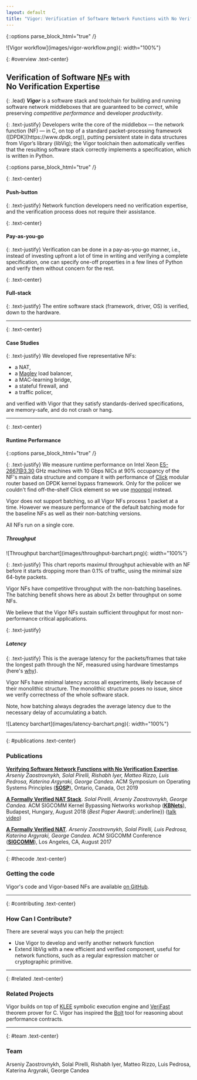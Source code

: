 ```yaml
---
layout: default
title: "Vigor: Verification of Software Network Functions with No Verification Expertise"
---
```


{::options parse_block_html="true" /}
<div class="row">
<div class="col-md-4">
![Vigor workflow](images/vigor-workflow.png){: width="100%"}
</div>
<div class="col-md-8">

{: #overview .text-center}
## Verification of Software <abbr title="Network Functions">NFs</abbr> with <br/> No Verification Expertise

{: .lead}
_**Vigor**_ is a software stack and toolchain for building and running software network middleboxes that are guaranteed to be *correct*,
while preserving *competitive performance* and developer *productivity*.

</div>
<div class="col-md-12">
{: .text-justify}
Developers write the core of the middlebox — the network function (NF) — in C,
on top of a standard packet-processing framework ([DPDK](https://www.dpdk.org)),
putting persistent state in data structures from Vigor’s library (libVig);
the Vigor toolchain then automatically verifies that the resulting software stack correctly implements a specification,
which is written in Python. 
</div>
</div>

{::options parse_block_html="true" /}
<div class="row">

<div class="col-md-4">

{: .text-center}
#### Push-button

{: .text-justify}
Network function developers need no verification expertise,
and the verification process does not require their assistance.

</div>
<div class="col-md-4">

{: .text-center}
#### Pay-as-you-go

{: .text-justify}
Verification can be done in a pay-as-you-go manner,
i.e., instead of investing upfront a lot of time in writing and verifying a complete specification,
one can specify one-off properties in a few lines of Python and verify them without concern for the rest.

</div>
<div class="col-md-4">

{: .text-center}
#### Full-stack

{: .text-justify}
The entire software stack (framework, driver, OS) is verified, down to the hardware.

</div>
</div>

* * *

{: .text-center}
#### Case Studies

{: .text-justify}
We developed five representative NFs:

* a NAT,
* a [Maglev](https://ai.google/research/pubs/pub44824/) load balancer,
* a MAC-learning bridge,
* a stateful firewall, and
* a traffic policer,

and verified with Vigor that they satisfy standards-derived specifications, are memory-safe, and do not crash or hang.

* * *

{: .text-center}
#### Runtime Performance 
{::options parse_block_html="true" /}

{: .text-justify}
We measure runtime performance on Intel Xeon E5-2667@3.30 GHz machines with 10 Gbps NICs at 90% occupancy of the NF's main data structure and compare it with performance of [Click](https://github.com/tbarbette/fastclick) modular router based on DPDK kernel bypass framework.
Only for the policer we couldn't find off-the-shelf Click element so we use [moonpol](https://github.com/erkinkirdan/moonpol/) instead.

Vigor does not support batching, so all Vigor NFs process 1 packet at a time. However we measure performance of the default batching mode for the baseline NFs as well as their non-batching versions.

All NFs run on a single core.

##### Throughput
<div class="row">
<div class="col-md-8">
![Throughput barchart](images/throughput-barchart.png){: width="100%"}
</div>
<div class="col-md-4">

{: .text-justify}
This chart reports maximul throughput achievable with an NF before it starts dropping more than 0.1% of traffic,
using the minimal size 64-byte packets.

Vigor NFs have competitive throughput with the non-batching baselines.
The batching benefit shows here as about 2x better throughput on some NFs.

We believe that the Vigor NFs sustain sufficient throughput for most non-performance critical applications.

</div>
</div>
{: .text-justify}

##### Latency
<div class="row">
<div class="col-md-4">

{: .text-justify}
This is the average latency for the packets/frames that take the longest path through the NF, measured using hardware timestamps (here's [why](https://infoscience.epfl.ch/record/229150?ln=en)).

Vigor NFs have minimal latency across all experiments, likely because of their monolithic structure.
The monolithic structure poses no issue, since we verify correctness of the whole software stack.

Note, how batching always degrades the average latency due to the necessary delay of accumulating a batch.

</div>
<div class="col-md-8">
![Latency barchart](images/latency-barchart.png){: width="100%"}
</div>
</div>

* * *

{: #publications .text-center}
### Publications

**[Verifying Software Network Functions with No Verification Expertise](vigor-paper.pdf)**.
_Arseniy Zaostrovnykh, Solal Pirelli, Rishabh Iyer, Matteo Rizzo, Luis Pedrosa, Katerina Argyraki, George Candea_.
ACM Symposium on Operating Systems Principles (**[SOSP](https://sosp19.rcs.uwaterloo.ca/)**), Ontario, Canada, Oct 2019

**[A Formally Verified NAT Stack](formally-verified-nat-stack.pdf)**.
_Solal Pirelli, Arseniy Zaostrovnykh, George Candea._
ACM SIGCOMM Kernel Bypassing Networks workshop (**[KBNets](https://conferences.sigcomm.org/sigcomm/2018/workshop-kbnets.html)**), Budapest, Hungary, August 2018 (_Best Paper Award_{:.underline}) ([talk video](https://youtu.be/esfwD46f2ZI))

**[A Formally Verified NAT](vignat-paper.pdf)**.
_Arseniy Zaostrovnykh, Solal Pirelli, Luis Pedrosa, Katerina Argyraki, George Candea._
ACM SIGCOMM Conference (**[SIGCOMM](http://conferences.sigcomm.org/sigcomm/2017/)**), Los Angeles, CA, August 2017

* * *

{: #thecode .text-center}
### Getting the code

Vigor's code and Vigor-based NFs are available [on GitHub](https://github.com/vigor-nf/vigor).

* * *

{: #contributing .text-center}
### How Can I Contribute?

There are several ways you can help the project:

* Use Vigor to develop and verify another network function
* Extend libVig with a new efficient and verified component, useful for network functions, such as a regular expression matcher or cryptographic primitive.

* * *

{: #related .text-center}
### Related Projects

Vigor builds on top of [KLEE](https://klee.github.io) symbolic execution engine and [VeriFast](https://github.com/verifast/verifast) theorem prover for C.
Vigor has inspired the [Bolt](https://bolt-perf-contracts.github.io/) tool for reasoning about performance contracts.

* * *
  
{: #team .text-center}
### Team 

Arseniy Zaostrovnykh, Solal Pirelli, Rishabh Iyer, Matteo Rizzo, Luis Pedrosa, Katerina Argyraki, George Candea
